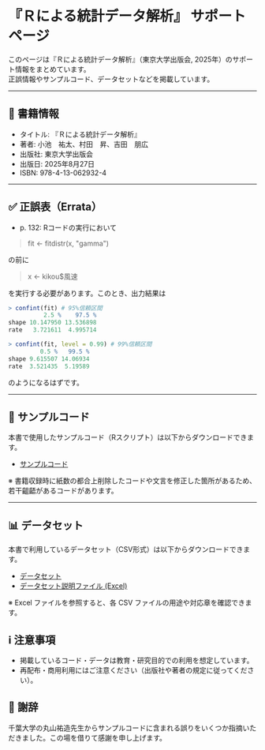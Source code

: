 # 『Ｒによる統計データ解析』 サポートページ

このページは『Ｒによる統計データ解析』（東京大学出版会, 2025年）のサポート情報をまとめています。  
正誤情報やサンプルコード、データセットなどを掲載しています。

---

## 📖 書籍情報
- タイトル: 『Ｒによる統計データ解析』
- 著者: 小池　祐太、村田　昇、吉田　朋広 
- 出版社: 東京大学出版会
- 出版日: 2025年8月27日
- ISBN: 978-4-13-062932-4

---

## ✅ 正誤表（Errata）
- p. 132: Rコードの実行において

>fit <- fitdistr(x, "gamma")

の前に

>x <- kikou$風速

を実行する必要があります。このとき、出力結果は
```r
> confint(fit) # 95%信頼区間
          2.5 %    97.5 %
shape 10.147950 13.536898
rate   3.721611  4.995714

> confint(fit, level = 0.99) # 99%信頼区間
         0.5 %   99.5 %
shape 9.615507 14.06934
rate  3.521435  5.19589
```
のようになるはずです。

---

## 💾 サンプルコード
本書で使用したサンプルコード（Rスクリプト）は以下からダウンロードできます。

- [サンプルコード](https://github.com/yuta-koike/SDA-support/releases/download/v1.2/SDA-codes.zip)

※ 書籍収録時に紙数の都合上削除したコードや文言を修正した箇所があるため、若干齟齬があるコードがあります。

---

## 📊 データセット
本書で利用しているデータセット（CSV形式）は以下からダウンロードできます。

- [データセット](https://github.com/yuta-koike/SDA-support/releases/download/v1.2/SDA-datasets.zip)
- [データセット説明ファイル (Excel)](./data/datasets_description.xlsx)  

※ Excel ファイルを参照すると、各 CSV ファイルの用途や対応章を確認できます。  

## ℹ️ 注意事項

- 掲載しているコード・データは教育・研究目的での利用を想定しています。  
- 再配布・商用利用にはご注意ください（出版社や著者の規定に従ってください）。

## 💐 謝辞
千葉大学の丸山祐造先生からサンプルコードに含まれる誤りをいくつか指摘いただきました。この場を借りて感謝を申し上げます。
